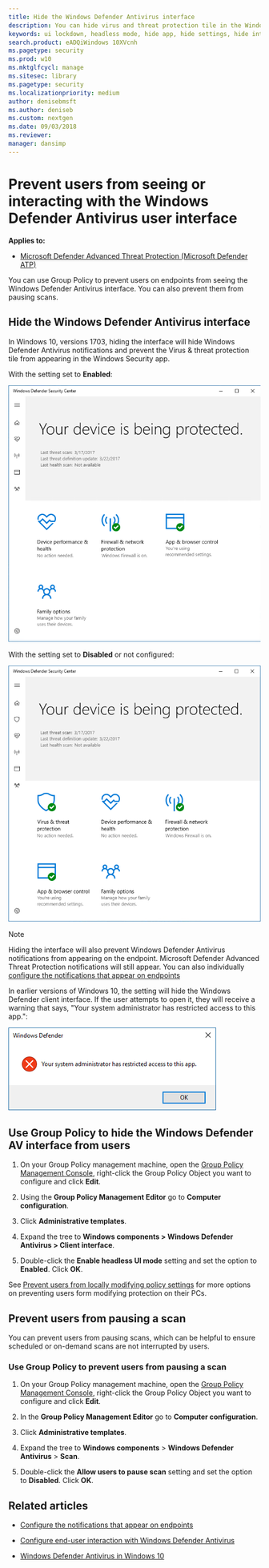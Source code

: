```yaml
---
title: Hide the Windows Defender Antivirus interface
description: You can hide virus and threat protection tile in the Windows Security app.
keywords: ui lockdown, headless mode, hide app, hide settings, hide interface
search.product: eADQiWindows 10XVcnh
ms.pagetype: security
ms.prod: w10
ms.mktglfcycl: manage
ms.sitesec: library
ms.pagetype: security
ms.localizationpriority: medium
author: denisebmsft
ms.author: deniseb
ms.custom: nextgen
ms.date: 09/03/2018
ms.reviewer: 
manager: dansimp
---
```


# Prevent users from seeing or interacting with the Windows Defender Antivirus user interface

**Applies to:**

- [Microsoft Defender Advanced Threat Protection (Microsoft Defender ATP)](https://go.microsoft.com/fwlink/p/?linkid=2069559)

You can use Group Policy to prevent users on endpoints from seeing the Windows Defender Antivirus interface. You can also prevent them from pausing scans.

## Hide the Windows Defender Antivirus interface

In Windows 10, versions 1703, hiding the interface will hide Windows Defender Antivirus notifications and prevent the Virus & threat protection tile from appearing in the Windows Security app.

With the setting set to **Enabled**:

![Screenshot of Windows Security without the shield icon and virus and threat protection section](images/defender/wdav-headless-mode-1703.png)

With the setting set to **Disabled** or not configured:

![Screenshot of Windows Security showing the shield icon and virus and threat protection section](images/defender/wdav-headless-mode-off-1703.png)

>[!NOTE]
>Hiding the interface will also prevent Windows Defender Antivirus notifications from appearing on the endpoint. Microsoft Defender Advanced Threat Protection notifications will still appear. You can also individually [configure the notifications that appear on endpoints](configure-notifications-windows-defender-antivirus.md)

In earlier versions of Windows 10, the setting will hide the Windows Defender client interface. If the user attempts to open it, they will receive a warning that says, "Your system administrator has restricted access to this app.":

![Warning message when headless mode is enabled in Windows 10, versions earlier than 1703 that says Your system administrator has restricted access to this app](images/defender/wdav-headless-mode-1607.png)

## Use Group Policy to hide the Windows Defender AV interface from users

1. On your Group Policy management machine, open the [Group Policy Management Console](https://docs.microsoft.com/previous-versions/windows/desktop/gpmc/group-policy-management-console-portal), right-click the Group Policy Object you want to configure and click **Edit**.

2. Using the **Group Policy Management Editor** go to **Computer configuration**.

3. Click **Administrative templates**.

4. Expand the tree to **Windows components > Windows Defender Antivirus > Client interface**.

5. Double-click the **Enable headless UI mode** setting and set the option to **Enabled**. Click **OK**. 

See [Prevent users from locally modifying policy settings](configure-local-policy-overrides-windows-defender-antivirus.md) for more options on preventing users form modifying protection on their PCs.

## Prevent users from pausing a scan

You can prevent users from pausing scans, which can be helpful to ensure scheduled or on-demand scans are not interrupted by users.

### Use Group Policy to prevent users from pausing a scan

1. On your Group Policy management machine, open the [Group Policy Management Console](https://docs.microsoft.com/previous-versions/windows/desktop/gpmc/group-policy-management-console-portal), right-click the Group Policy Object you want to configure and click **Edit**.

2. In the **Group Policy Management Editor** go to **Computer configuration**.

3. Click **Administrative templates**.

4. Expand the tree to **Windows components** > **Windows Defender Antivirus** > **Scan**.

5. Double-click the **Allow users to pause scan** setting and set the option to **Disabled**. Click **OK**. 

## Related articles

- [Configure the notifications that appear on endpoints](configure-notifications-windows-defender-antivirus.md)

- [Configure end-user interaction with Windows Defender Antivirus](configure-end-user-interaction-windows-defender-antivirus.md)

- [Windows Defender Antivirus in Windows 10](windows-defender-antivirus-in-windows-10.md)

